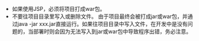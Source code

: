 - 如果使用JSP，必须将项目打成war包。
- 不要往项目目录里写入或删除文件。
由于项目最终会被打成jar或war包，并通过java -jar xxx.jar直接运行。如果往项目目录中写入文件，在开发中是没有问题的，当部署时则会因为无法写入到jar或war包中导致程序出错，务必注意。
